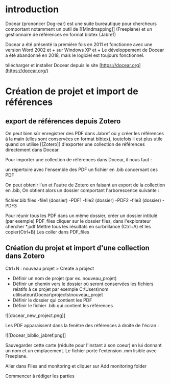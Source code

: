 # introduction

Docear (prononcer Dog-ear) est une suite bureautique pour chercheurs comportant notamment un outil de [[Mindmapping]] (Freeplane) et un gestionnaire de références en format bibtex (Jabref)

Docear a été présenté la première fois en 2011 et fonctionne avec une version Word 2002 et + sur Windows XP et + 
Le développement de Docear a été abandonné en 2018, mais le logiciel est toujours fonctionnel.

télécharger et installer Docear depuis le site [https://docear.org](https://docear.org/) 

# Création de projet et import de références

## export de références depuis Zotero

On peut bien sûr enregistrer des PDF dans Jabref où y créer les références à la main (elles sont conservées en format bibtex), toutefois il est plus utile quand on utilise [[Zotero]] d'exporter une collection de références directement dans Docear. 

Pour importer une collection de références dans Docear, il nous faut : 

un répertoire avec l'ensemble des PDF
un fichier en .bib concernant ces PDF

On peut obtenir l'un et l'autre de Zotero en faisant un export de la collection en .bib, On obtient alors un dossier comportant l'arborescence suivante : 

fichier.bib
files 
   -file1 (dossier)
       -PDF1
  -file2 (dossier)
       -PDF2
  -file3 (dossier)
       -PDF3
	   
Pour réunir tous les PDF dans un même dossier, créer un dossier intitulé (par exemple) PDF_files
cliquer sur le dossier files, dans l'explorateur chercher \*.pdf 
Mettre tous les résultats en surbrillance (Ctrl+A) et les copier(Ctrl+B)
Les coller dans PDF_files

## Création du projet et import d'une collection dans Zotero

Ctrl+N : nouveau projet > Create a project

- Définir un nom de projet (par ex. nouveau_projet)
- Définir un chemin vers le dossier où seront conservées les fichiers relatifs à ce projet par exemple C:\\Users\\nom utilisateur\\Docear\\projects\\nouveau_projet
- Définir le dossier qui contient les PDF
- Définir le fichier .bib qui contient les références

![[docear_new_project.png]]

Les PDF apparaissent dans la fenêtre des références à droite de l'écran :

![[Docear_biblio_jabref.png]]

Sauvegarder cette carte (réduite pour l'instant à son coeur) en lui donnant un nom et un emplacement. Le fichier porte l'extension .mm lisible avec Freeplane. 

Aller dans Files and monitoring et cliquer sur Add monitoring folder

Commencer à rédiger les parties





